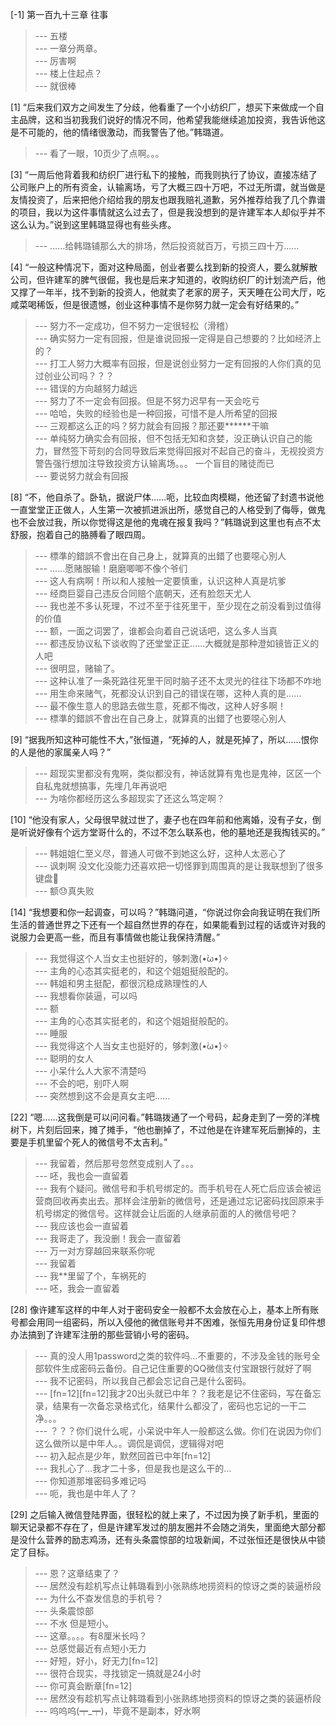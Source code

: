 
[-1] 第一百九十三章 往事
>--- 五楼<br>
>--- 一章分两章。<br>
>--- 厉害啊<br>
>--- 楼上住起点？<br>
>--- 就很棒<br>

[1] “后来我们双方之间发生了分歧，他看重了一个小纺织厂，想买下来做成一个自主品牌，这和当初我我们说好的情况不同，他希望我能继续追加投资，我告诉他这是不可能的，他的情绪很激动，而我警告了他。”韩璐道。
>--- 看了一眼，10页少了点啊。。。<br>

[3] “一周后他背着我和纺织厂进行私下的接触，而我则执行了协议，直接冻结了公司账户上的所有资金，认输离场，亏了大概三四十万吧，不过无所谓，就当做是友情投资了，后来把他介绍给我的朋友也跟我赔礼道歉，另外推荐给我了几个靠谱的项目，我以为这件事情就这么过去了，但是我没想到的是许建军本人却似乎并不这么认为。”说到这里韩璐显得也有些头疼。
>--- ……给韩璐铺那么大的排场，然后投资就百万，亏损三四十万……<br>

[4] “一般这种情况下，面对这种局面，创业者要么找到新的投资人，要么就解散公司，但许建军的脾气很倔，我也是后来才知道的，收购纺织厂的计划流产后，他又撑了一年半，找不到新的投资人，他就卖了老家的房子，天天睡在公司大厅，吃咸菜喝稀饭，但是很遗憾，创业这种事情不是你努力就一定会有好结果的。”
>--- 努力不一定成功，但不努力一定很轻松（滑稽）<br>
>--- 确实努力一定有回报，但是谁说回报一定得是自己想要的？比如经济上的？<br>
>--- 打工人努力大概率有回报，但是说创业努力一定有回报的人你们真的见过创业公司吗？？？<br>
>--- 错误的方向越努力越远<br>
>--- 努力了不一定会有回报。但是不努力迟早有一天会吃亏<br>
>--- 哈哈，失败的经验也是一种回报，可惜不是人所希望的回报<br>
>--- 三观都这么正的吗？努力就会有回报？那还要******干嘛<br>
>--- 单纯努力确实会有回报，但不包括无知和贪婪，没正确认识自己的能力，冒然签下苛刻的合同导致后来觉得回报对不起自己的奋斗，无视投资方警告强行想加注导致投资方认输离场。。。
一个盲目的赌徒而已<br>
>--- 要说努力就会有回报<br>

[8] “不，他自杀了。卧轨，据说尸体……呃，比较血肉模糊，他还留了封遗书说他一直堂堂正正做人，人生第一次被抓进派出所，感觉自己的人格受到了侮辱，做鬼也不会放过我，所以你觉得这是他的鬼魂在报复我吗？”韩璐说到这里也有点不太舒服，抱着自己的胳膊看了眼四周。
>--- 標準的錯誤不會出在自己身上，就算真的出錯了也要噁心別人<br>
>--- ……愿赌服输！磨磨唧唧不像个爷们<br>
>--- 这人有病啊！所以和人接触一定要慎重，认识这种人真是坑爹<br>
>--- 经商巨婴自己违反合同赔个底朝天，还有脸怨天尤人<br>
>--- 我也差不多认死理，不过不至于往死里干，至少现在之前没看到过值得的价值<br>
>--- 额，一面之词罢了，谁都会向着自己说话吧，这么多人当真<br>
>--- 都违反协议私下谈收购了还堂堂正正……大概就是那种澄如镜皆正义的人吧<br>
>--- 很明显，赌输了。<br>
>--- 这种认准了一条死路往死里干同时脑子还不太灵光的往往下场都不咋地<br>
>--- 用生命来赌气，死都没认识到自己的错误在哪，这种人真的是……<br>
>--- 最不像生意人的思路去做生意，死都不悔改，这种人好多啊！<br>
>--- 標準的錯誤不會出在自己身上，就算真的出錯了也要噁心別人<br>

[9] “据我所知这种可能性不大，”张恒道，“死掉的人，就是死掉了，所以……恨你的人是他的家属亲人吗？”
>--- 超现实里都没有鬼啊，类似都没有，神话就算有鬼也是鬼神，区区一个自私鬼就想搞事，先埋几年再说吧<br>
>--- 为啥你都经历这么多超现实了还这么笃定啊？<br>

[10] “他没有家人，父母很早就过世了，妻子也在四年前和他离婚，没有子女，倒是听说好像有个远方堂哥什么的，不过不怎么联系也，他的墓地还是我掏钱买的。”
>--- 韩姐姐仁至义尽，普通人可做不到她这么好，这种人太恶心了<br>
>--- 讽刺啊 没文化没能力还喜欢把一切怪罪到周围真的是让我联想到了很多键盘🐶<br>
>--- 额😓真失败<br>

[14] “我想要和你一起调查，可以吗？”韩璐问道，“你说过你会向我证明在我们所生活的普通世界之下还有一个超自然世界的存在，如果能看到过程的话或许对我的说服力会更高一些，而且有事情做也能让我保持清醒。”
>--- 我觉得这个人当女主也挺好的，够刺激(•̀ω•́)✧<br>
>--- 主角的心态其实挺老的，和这个姐姐挺般配的。<br>
>--- 韩姐和男主挺配，都很沉稳成熟理性的人<br>
>--- 我想看你装逼，可以吗<br>
>--- 额<br>
>--- 主角的心态其实挺老的，和这个姐姐挺般配的。<br>
>--- 睡服<br>
>--- 我觉得这个人当女主也挺好的，够刺激(•̀ω•́)✧<br>
>--- 聪明的女人<br>
>--- 小呆什么人大家不清楚吗<br>
>--- 不会的吧，别吓人啊<br>
>--- 突然想到这不会是真女主吧……<br>

[22] “嗯……这我倒是可以问问看。”韩璐拨通了一个号码，起身走到了一旁的洋槐树下，片刻后回来，摊了摊手，“他也删掉了，不过他是在许建军死后删掉的，主要是手机里留个死人的微信号不太吉利。”
>--- 我留着，然后那号忽然变成别人了。。。<br>
>--- 呸，我也会一直留着<br>
>--- 我有个疑问。微信号和手机号绑定的。而手机号在人死亡后应该会被运营商回收再卖出去。那样会注册新的微信号，还是通过忘记密码找回原来手机号绑定的微信号。这样就会让后面的人继承前面的人的微信号吧？<br>
>--- 我应该也会一直留着<br>
>--- 我哥走了，我没删！我会一直留着<br>
>--- 万一对方穿越回来联系你呢<br>
>--- 我留着<br>
>--- 我**里留了个，车祸死的<br>
>--- 呸，我会一直留着<br>

[28] 像许建军这样的中年人对于密码安全一般都不太会放在心上，基本上所有账号都会用同一组密码，所以入侵他的微信账号并不困难，张恒先用身份证复印件想办法搞到了许建军注册的那些营销小号的密码。
>--- 真的没人用1password之类的软件吗…不重要的，不涉及金钱的账号全部软件生成密码云备份。自己记住重要的QQ微信支付宝跟银行就好了啊<br>
>--- 我不记密码，所以我自己都会忘记自己是什么密码。<br>
>--- [fn=12][fn=12]我才20出头就已中年？？我老是记不住密码，写在备忘录，结果有一次备忘录格式化，结果什么都没了，密码也忘记的一干二净。。。<br>
>--- ？？？你们说什么呢，小呆说中年人一般都这么做。你们在说因为你们这么做所以是中年人。。调侃是调侃，逻辑得对吧<br>
>--- 初入起点是少年，默然回首已中年[fn=12]<br>
>--- 我扎心了…我才二十多，但是我也是这么干的…<br>
>--- 你知道那堆密码多难记吗<br>
>--- 呃，我也是中年人了？<br>

[29] 之后输入微信登陆界面，很轻松的就上来了，不过因为换了新手机，里面的聊天记录都不存在了，但是许建军发过的朋友圈并不会随之消失，里面绝大部分都是没什么营养的励志鸡汤，还有头条震惊部的垃圾新闻，不过张恒还是很快从中锁定了目标。
>--- 恩？这章结束了？<br>
>--- 居然没有趁机写点让韩璐看到小张熟练地捞资料的惊讶之类的装逼桥段<br>
>--- 为什么不查发信息的手机号？<br>
>--- 头条震惊部<br>
>--- 不水 但是短小。<br>
>--- 这章。。。。有8厘米长吗？<br>
>--- 总感觉最近有点短小无力<br>
>--- 好短，好小，好无力[fn=12]<br>
>--- 很符合现实，寻找锁定一搞就是24小时<br>
>--- 你可真会断章[fn=12]<br>
>--- 居然没有趁机写点让韩璐看到小张熟练地捞资料的惊讶之类的装逼桥段<br>
>--- 呜呜呜(┯_┯)，毕竟不是副本，好水啊<br>
